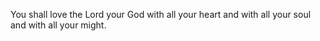 You shall love the Lord your God with all your heart and with all your soul and with all your might.

